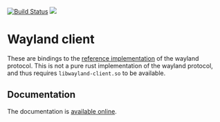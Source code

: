[![Build Status](https://travis-ci.org/vberger/wayland-client-rs.svg?branch=master)](https://travis-ci.org/vberger/wayland-client-rs)
[![](http://meritbadge.herokuapp.com/wayland-client)](https://crates.io/crates/wayland-client)

# Wayland client

These are bindings to the [reference implementation](http://wayland.freedesktop.org/)
of the wayland protocol. This is not a pure rust implementation of the wayland
protocol, and thus requires `libwayland-client.so` to be available.

## Documentation

The documentation is [available online](http://vberger.github.io/wayland-client-rs/wayland_client/).


